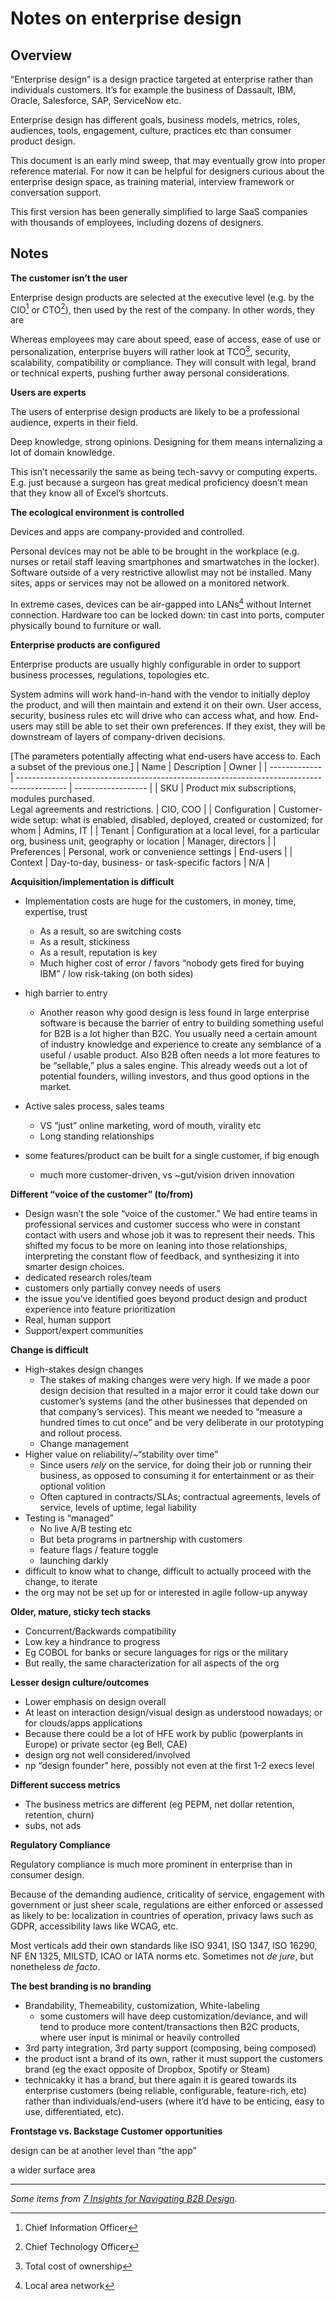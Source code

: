 # Notes on enterprise design

<!--BREAK-->

## Overview

<!-- Boo! Better titles/outline -->
<!-- streamline and define terminology, esp “enterprise design products”, end-users vs employees vs individuals etc -->

“Enterprise design” is a design practice targeted at enterprise rather than individuals customers.
It’s for example the business of Dassault, IBM, Oracle, Salesforce, SAP, ServiceNow etc.

Enterprise design has different goals, business models, metrics, roles, audiences, tools, engagement, culture, practices etc than consumer product design.

This document is an early mind sweep, that may eventually grow into proper reference material.
For now it can be helpful for designers curious about the enterprise design space, as training material, interview framework or conversation support.

<!-- more complete, nuanced definition: -->
<!-- could also be “institutional” or “organizational” design, to account for gov work, NGOs, associations etc -->
<!-- Define B2B vs enterprise design vs UXA vs SuiteX vs B2B vs B2C vs… -->
<!-- “the customer isn’t the user” -->
<!-- NB different from “productivity”. Some productivity is B2C eg office vs google docs vs iwork, or self accounting software, or Trello etc -->

<!-- only describes ecological context; doesn’t offer a practice to solve for it -->

This first version has been generally simplified to large SaaS companies with thousands of employees, including dozens of designers.

<!-- - technically could be on prem, hybrid native etc -->
<!-- - (technically could be small orgs) some B2B apps have a very small scale (eg medical tools) some B2C products have a very large scale (eg social networks) -->
<!-- - Scale comes with its own set of considerations “eg at scale, all edge cases are frequent” *heh, not germane* -->

## Notes

<!-- What a messy outline. Structure better. Causes-consequences? Topics? -->
<!-- in any case, eventually derive actions (if not a process) for designers -->
<!-- TOC as a TL:DR? -->

**The customer isn’t the user**

<!-- The single biggest difference between consumer product design and enterprise design is it’s foundational definition: the fact that the customer isn’t the user. -->

Enterprise design products are selected at the executive level (e.g. by the CIO[^cio] or CTO[^cto]), then used by the rest of the company. In other words, they are

Whereas employees may care about speed, ease of access, ease of use or personalization, enterprise buyers will rather look at  TCO[^tco], security, scalability, compatibility or compliance. They will consult with legal, brand or technical experts, pushing further away personal considerations.

<!-- Managing multi-persona dynamics

For me, that meant designing mostly for the security engineer (the user) but delivering enough value to the Chief InfoSec Officer (the buyer) for them to see it was worth spending hundreds of thousands or millions of dollars per year on our product. In some cases, other third-party employees could torpedo the sales process too (like if a CTO or Chief Architect decided they didn’t want to accommodate our architecture). -->

[^cio]: Chief Information Officer
[^cto]: Chief Technology Officer
[^tco]: Total cost of ownership

**Users are experts**

The users of enterprise design products are likely to be a professional audience, experts in their field.

Deep knowledge, strong opinions. Designing for them means internalizing a lot of domain knowledge.

This isn’t necessarily the same as being tech-savvy or computing experts. E.g. just because a surgeon has great medical proficiency doesn’t mean that they know all of Excel’s shortcuts.

**The ecological environment is controlled**

Devices and apps are company-provided and controlled.

Personal devices may not be able to be brought in the workplace (e.g. nurses or retail staff leaving smartphones and smartwatches in the locker). Software outside of a very restrictive allowlist may not be installed. Many sites, apps or services may not be allowed on a monitored network.

<!-- Identity too (SSO) -->

In extreme cases, devices can be air-gapped into LANs[^lan] without Internet connection. Hardware too can be locked down: tin cast into ports, computer physically bound to furniture or wall.

<!-- huge impact on MFA, CDN, releases etc -->

[^lan]: Local area network

**Enterprise products are configured**

Enterprise products are usually highly configurable in order to support business processes, regulations, topologies etc.

<!-- For a product to be configured, it needs be configurable. A huge area of design on its own -->
<!-- == no two instances will be the same, design and deliverables for modularity etc -->

System admins will work hand-in-hand with the vendor to initially deploy the product, and will then maintain and extend it on their own. User access, security, business rules etc will drive who can access what, and how.
End-users may still be able to set their own preferences. If they exist, they will be downstream of layers of company-driven decisions.

[The parameters potentially affecting what end-users have access to. Each a subset of the previous one.]
| Name          | Description                                                                                | Owner              |
| ------------- | ------------------------------------------------------------------------------------------ | ------------------ |
| SKU           | Product mix subscriptions, modules purchased. <br> Legal agreements and restrictions.      | CIO, COO           |
| Configuration | Customer-wide setup: what is enabled, disabled, deployed, created or customized; for whom  | Admins, IT         |
| Tenant        | Configuration at a local level, for a particular org, business unit, geography or location | Manager, directors |
| Preferences   | Personal, work or convenience settings                                                     | End-users          |
| Context       | Day-to-day, business- or task-specific factors                                             | N/A                |

<!-- Move to a/the “configuration in enterprise” note -->

**Acquisition/implementation is difficult**

- Implementation costs are huge for the customers, in money, time, expertise, trust
    - As a result, so are switching costs
    - As a result, stickiness
    - As a result, reputation is key
    - Much higher cost of error / favors “nobody gets fired for buying IBM” / low risk-taking (on both sides)
- high barrier to entry
    - Another reason why good design is less found in large enterprise software is because the barrier of entry to building something useful for B2B is a lot higher than B2C. You usually need a certain amount of industry knowledge and experience to create any semblance of a useful / usable product. Also B2B often needs a lot more features to be “sellable,” plus a sales engine. This already weeds out a lot of potential founders, willing investors, and thus good options in the market.

- Active sales process, sales teams
    - VS “just” online marketing, word of mouth, virality etc
    - Long standing relationships
- some features/product can be built for a single customer, if big enough
    - much more customer-driven, vs ~gut/vision driven innovation

**Different “voice of the customer” (to/from)**

- Design wasn’t the sole “voice of the customer.” We had entire teams in professional services and customer success who were in constant contact with users and whose job it was to represent their needs. This shifted my focus to be more on leaning into those relationships, interpreting the constant flow of feedback, and synthesizing it into smarter design choices.
- dedicated research roles/team
- customers only partially convey needs of users
- the issue you’ve identified goes beyond product design and product experience into feature prioritization
- Real, human support
- Support/expert communities

**Change is difficult**

- High-stakes design changes
    - The stakes of making changes were very high. If we made a poor design decision that resulted in a major error it could take down our customer’s systems (and the other businesses that depended on that company’s services). This meant we needed to “measure a hundred times to cut once” and be very deliberate in our prototyping and rollout process.
    - Change management
- Higher value on reliability/~“stability over time”
    - Since users *rely* on the service, for doing their job or running their business, as opposed to consuming it for entertainment or as their optional volition
    - Often captured in contracts/SLAs; contractual agreements, levels of service, levels of uptime, legal liability
- Testing is “managed”
    - No live A/B testing etc
    - But beta programs in partnership with customers
    - feature flags / feature toggle
    - launching darkly
- difficult to know what to change, difficult to actually proceed with the change, to iterate
- the org may not be set up for or interested in agile follow-up anyway

**Older, mature, sticky tech stacks**

- Concurrent/Backwards compatibility
- Low key a hindrance to progress
- Eg COBOL for banks or secure languages for rigs or the military
- But really, the same characterization for all aspects of the org

**Lesser design culture/outcomes**

- Lower emphasis on design overall
- At least on interaction design/visual design as understood nowadays; or for clouds/apps applications
- Because there could be a lot of HFE work by public (powerplants in Europe) or private sector (eg Bell, CAE)
- design org not well considered/involved
- np “design founder” here, possibly not even at the first 1-2 execs level

**Different success metrics**

- The business metrics are different (eg PEPM, net dollar retention, retention, churn)
- subs,  not ads

**Regulatory Compliance**

<!-- Legal Frameworks -->

Regulatory compliance is much more prominent in enterprise than in consumer design.

Because of the demanding audience, criticality of service, engagement with government or just sheer scale, regulations are either enforced or assessed as likely to be: localization in countries of operation, privacy laws such as GDPR, accessibility laws like WCAG, etc.

Most verticals add their own standards like ISO 9341, ISO 1347, ISO 16290, NF EN 1325, MILSTD, ICAO or IATA norms etc.
Sometimes not *de jure*, but nonetheless *de facto*.

**The best branding is no branding**

- Brandability, Themeability, customization, White-labeling
    - some customers will have deep customization/deviance, and will tend to produce more content/transactions then B2C products, where user input is minimal or heavily controlled
- 3rd party integration, 3rd party support (composing, being composed)
- the product isnt a brand of its own, rather it must support the customers brand (eg the exact opposite of Dropbox, Spotify or Steam)
- technicakky it has a brand, but there again it is geared towards its enterprise customers (being reliable, configurable, feature-rich, etc) rather than individuals/end-users (where it’d have to be enticing, easy to use, differentiated, etc).

**Frontstage vs. Backstage Customer opportunities**

design can be at another level than “the app”

a wider surface area

<!-- eg configuration, administration, multi-actor workflows/orchestration; any interface thereof -->

<!-- business workflows, business processes, automation, administration etc: missing a whole section on the “actual business” side of things!-->

---

*Some items from [7 Insights for Navigating B2B Design](https://www.unknownarts.co/p/7-insights-for-navigating-b2b-design).*

<!-- **subsequent practice**

UXA signals, à voir

Relevant signals

- Deliverables
    - Flowcharts (a lot of them), decision trees, state charts
    - Entity-relationship diagrams, domain models
    - Tables & matrixes of all kinds, rich lists
    - Templates of all kinds (Figma, wiki, plain text, YAML, JSON, md)
    - Reference material of all kinds (ditto)
- Activities (and proof thereof, e.g. through the deliverables above)
    - Pitching to leadership, training to contributors, advocacy to all
    - Governance, guidance, office hours
- Keywords
    - Modular, composable, interface, interplay
    - Parameters, attributes, properties, configuration
    - Services, frameworks, platforms, orchestration
    - Patterns, emergent behaviors, rules & relationships
    - Terminology, ontology, taxonomy
- All of it packaged
    - As living artefacts
    - Geared towards a product-design-dev audience, not just a dev one
    - With clear delineation of responsibilities (what’s owned by “the platform”, what’s opened to or expected from “partners”)
- Business processes
- Composability
- Configurability (wide and deep, from component props to full-on admin areas)
- Interfacing
- Modularity
- Multi-channeling
- Orchestration
- Platforms
- Portability
- RBAC
- Brand
- Frameworks
- Internationalization
- Interplay
- Platforms
- Scalability

At a higher level:

- Co-strategy
- Governance
- Partnerships

Irrelevant signals

- Keywords like information architecture, card sorting, visual hierarchy, design systems, patterns
    - Those are table stakes, and not indicative of an architectural practice
    - Especially when design systems are “tokens and components” rather than patterns, frameworks, screen flows, utilities, usage guidelines etc.
    - Especially when patterns are “big components” rather than “abstraction of a solution”
- Mentions of “strategy”, “scalability”, “consistency”, “reuse” without further details
- Layout
- Responsiveness
- Style
- Perceived quality
- Perceived novelty

(They are still there, but their relative importance is lower) -->
